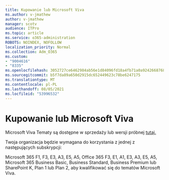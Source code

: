 ```yaml
---
title: Kupowanie lub Microsoft Viva
ms.author: v-jmathew
author: v-jmathew
manager: scotv
audience: ITPro
ms.topic: article
ms.service: o365-administration
ROBOTS: NOINDEX, NOFOLLOW
localization_priority: Normal
ms.collection: Adm_O365
ms.custom:
- "9004616"
- "8335"
ms.openlocfilehash: 3052727ce6462984ab56e1d84096fd18a4fb71a0a9242668768793e2d0416ab5
ms.sourcegitcommit: b5f7da89a650d2915dc652449623c78be6247175
ms.translationtype: MT
ms.contentlocale: pl-PL
ms.lasthandoff: 08/05/2021
ms.locfileid: "53996532"
---
```

# <a name="buy-or-trial-microsoft-viva"></a>Kupowanie lub Microsoft Viva

Microsoft Viva Tematy są dostępne w sprzedaży lub wersji próbnej [tutaj.](https://aka.ms/BuyVivaTopics)

Twoja organizacja będzie wymagana do korzystania z jednej z następujących subskrypcji:

Microsoft 365 F1, F3, E3, A3, E5, A5, Office 365 F3, E1, A1, E3, A3, E5, A5, Microsoft 365 Business Basic, Business Standard, Business Premium lub SharePoint K, Plan 1 lub Plan 2, aby kwalifikować się do tematów Microsoft Viva.
